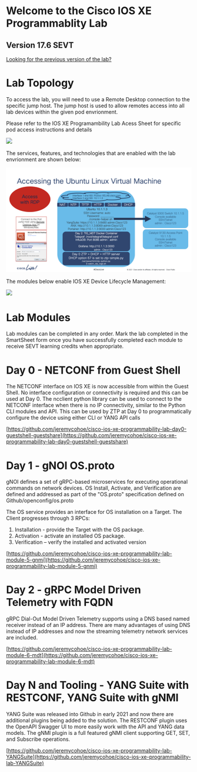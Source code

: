 # Welcome to the Cisco IOS XE Programmablity Lab

## Version 17.6 SEVT

[Looking for the previous version of the lab?](https://github.com/jeremycohoe/cisco-ios-xe-programmability-lab/blob/master/README-17.5.md)

# Lab Topology
To access the lab, you will need to use a Remote Desktop connection to the specific jump host.  The jump host is used to allow remotes access into all lab devices within the given pod envrionment.

Please refer to the IOS XE Programambility Lab Acess Sheet for specific pod access instructions and details

![](./imgs/lab_topology.png)

The services, features, and technologies that are enabled with the lab envrionment are shown below:

![](./imgs/pod_details.png)

The modules below enable IOS XE Device Lifecycle Management:

![](./imgs/device_lifecycle.png)

# Lab Modules

Lab modules can be completed in any order. Mark the lab completed in the SmartSheet form once you have successfully completed each module to receive SEVT learning credits when appropriate. 

# Day 0 - NETCONF from Guest Shell

The NETCONF interface on IOS XE is now accessible from within the Guest Shell. No interface configuration or connectivity is required and this can be used at Day 0. The ncclient python library can be used to connect to the NETCONF interface when there is no IP connectivity, similar to the Python CLI modules and API. This can be used by ZTP at Day 0 to programmatically configure the device using either CLI or YANG API calls


[https://github.com/jeremycohoe/cisco-ios-xe-programmability-lab-day0-guestshell-guestshare](https://github.com/jeremycohoe/cisco-ios-xe-programmability-lab-day0-guestshell-guestshare)

# Day 1 - gNOI OS.proto

gNOI defines a set of gRPC-based microservices for executing operational commands on network devices. OS Install, Activate, and Verification are defined and addressed as part of the "OS.proto" specification defined on Github/openconfig/os.proto

The OS service provides an interface for OS installation on a Target. The Client progresses through 3 RPCs:
1) Installation - provide the Target with the OS package.
2) Activation - activate an installed OS package.
3) Verification – verify the installed and activated version

[https://github.com/jeremycohoe/cisco-ios-xe-programmability-lab-module-5-gnmi](https://github.com/jeremycohoe/cisco-ios-xe-programmability-lab-module-5-gnmi)

# Day 2 - gRPC Model Driven Telemetry with FQDN

gRPC Dial-Out Model Driven Telemetry supports using a DNS based named receiver instead of an IP address. There are many advantages of using DNS instead of IP addresses and now the streaming telemetry network services are included.

[https://github.com/jeremycohoe/cisco-ios-xe-programmability-lab-module-6-mdt](https://github.com/jeremycohoe/cisco-ios-xe-programmability-lab-module-6-mdt)

# Day N and Tooling - YANG Suite with RESTCONF, YANG Suite with gNMI

YANG Suite was released into Github in early 2021 and now there are additional plugins being added to the solution. The RESTCONF plugin uses the OpenAPI Swagger UI to more easily work with the API and YANG data models. The gNMI plugin is a full featured gNMI client supporting GET, SET, and Subscribe operations.

[https://github.com/jeremycohoe/cisco-ios-xe-programmability-lab-YANGSuite](https://github.com/jeremycohoe/cisco-ios-xe-programmability-lab-YANGSuite)






